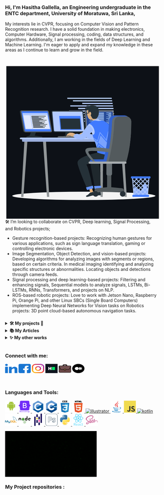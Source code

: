 <h3 align="left"> Hi, I'm Hasitha Gallella, an Engineering undergraduate in the ENTC department, University of Moratuwa, Sri Lanka, </h3>

My interests lie in CVPR, focusing on Computer Vision and Pattern Recognition research. I have a solid foundation in making electronics, Computer Hardware, Signal processing, coding, data structures, and algorithms. Additionally, I am working in the fields of Deep Learning and Machine Learning. I'm eager to apply and expand my knowledge in these areas as I continue to learn and grow in the field.

<img src="https://komarev.com/ghpvc/?username=HasithaGallella&style=flat-square&color=blue" alt=""/>


<!---
<table>
<tr>
  
<td>
</td>
  
<td>
</td>

</tr>
</table>
--->

<p><img align="right" src="https://github.com/HasithaGallella/HasithaGallella/blob/main/Images/Coding.gif?raw=true" alt="adam-pw" /></p>

🛠️ I’m looking to collaborate on CVPR, Deep learning, Signal Processing, and Robotics projects;

- Gesture recognition-based projects: Recognizing human gestures for various applications, such as sign language translation, gaming or controlling electronic devices.  
- Image Segmentation, Object Detection, and vision-based projects: Developing algorithms for analyzing images with segments or regions, based on certain criteria. In medical imaging identifying and analyzing specific structures or abnormalities.  Locating objects and detections through camera feeds.
- Signal processing and deep learning-based projects: Filtering and enhancing signals, Sequential models to analyze signals, LSTMs, Bi-LSTMs,  RNNs, Transformers, and projects on NLP.
- ROS-based robotic projects: Love to work with Jetson Nano, Raspberry Pi, Orange Pi, and other Linux SBCs (Single Board Computers) implementing Deep Neural Networks for Vision tasks on Robotics projects: 3D point cloud-based autonomous navigation tasks.
  
###
<details>
    <summary><b> 🛠️ My projects 🏼</b></summary><br/>
  <b>-Robot-LUNA: Vision-based Restaurant Robot- https://github.com/LUNA-Vision-based-Restaurant-Robot - April 2024  </b><br/>
 
  * "Robot LUNA", a waiter robot, uses a dual camera setup (wide-angle camera and a Kinect-2 depth camera) for
  3D point cloud-based navigation in restaurants. Its enhanced stability circuits ensure safe food delivery without
  spillage. Internally, it uses three Raspberry Pis for parallel processing and an Atmega2560-based custom PCB to
  get sensor/encoder readings and to control motor drivers. It communicates with a restaurant’s Computer server
  with ROS 1 Noetic via local wifi for path planning and precise navigation to order locations. This makes LUNA
  a reliable and efficient addition to the restaurant staff.
  
  * Tools & technologies used: ROS 1 Noetic, TensorFlow, OpenCV, Open3D, C++ with Atmega2560 custom PCB
  for Motor and stability Control, Python with Raspberry Pi 4b - (3 SBCs), Kinect v2 depth camera

  <b>-BioSense-AI: ECG-PPG hardware and a Mobile App https://github.com/BioSense-AI 2023 - present </b><br/>
  * Pocket-size electronic device with a Mobile app to display and analyze Body signals with a Multi-Model 2
  * Project BioSense-AI is a both software - hardware project focusing on predicting diseases using ECG-PPG,
  temperature, and text prompts. Signals are amplified and filtered via our custom analog circuits, then fed to
  Orange Pi Zero 2W SBC from an ADC to digital processing. The system uses a deep learning custom multi-model
  architecture with interpretability for accuracy and efficiency. Currently, we are developing a mobile app for user
  access to the AI model by scanning ECG reports and other prompts for hospitals without our electronic device.
  * Tools & technologies used: PyTorch, GradCAM, lime, Analog Filter Design, Setting up Orange Pi zero 2W SBC
  for custom tasks, I2C protocol, ADC, Flutter

<b>-HyperTalk-Computer-Vision: Deep learning-based Sign Language translating Mobile App https://github.com/HyperTalk-Computer-Vision 2022 - present </b>
* Real-time bidirectional sign language translating AI tool for deaf and speech-impaired individuals 2
* HyperTalk mobile app and the website both are computer vision-based solutions to facilitate communication in
sign language for individuals with hearing and talking issues. Which is capable of real-time translation in both
directions:
1] Sign language camera feed to Voice.
2] Voice feed to sign language animations.
* Ongoing focus is on enhancing the first feature with a new continuous Word-level Sign Language Recognition
model that is capable of more accurate and faster translations with different sign language options for different
regions in the world - Based on the following Data sets:
> Phoenix 2014 Dataset (German Sign Language Videos)
> OpenASL Dataset (American Sign Language Videos)
> CSL Dataset (Chinese Sign Language Videos)
> BOBSL Dataset (British Sign Language Videos)
* Tools & technologies used: PyTorch, CUDA, ONNX, Flutter, OpenCV, Django back-end development

<b>-Smarty-Plug: IoT smart extension cord https://github.com/Smarty-Plug  December 2022</b><br/>
* IoT-enabled extension cord with smart controls, offering voice commands and scheduling 2
* Smarty Plug is an IoT-integrated smart extension cord powered by ESP8266 and Atmega328 which is designed
with the following features:
> Voice Controlling - supports Google Assistant and Amazon Alexa
> Controlling by Mobile Phone - using Google Home
> Scheduling - by connecting to Google Calendar
> USB Adaptive Charging
* Tools & technologies used: Altium PCB designing, Atmega328p and ESP8266 coding, Solid Works, Platform IO

<b>-Cosmo-Robot; https://github.com/Cosmo-Robot  May 2023 </b><br/>
* Designed to showcase various capabilities with a robot hand, Arduino Mega 2560, and Robotic sensors 2
* "Cosmo" robot is designed to showcase various capabilities, including precise line following, obstacle avoidance
during line following, navigating ramps at 20 - 30 degrees, interacting with objects using a mechanical arm, sound
sensitivity, color detection, and maze-solving capabilities. Additionally, it was programmed to avoid other robots
in the arena such as the guard robot, on its way to the final destination.
* Tools & technologies used: Platform IO, Arduino Mega 2560 coding, Robotic sensors

  
</details>
<details>
    <summary><b> 📚 My Articles </b></summary><br/>
    <b>-Medium; https://medium.com/@hbgallella </b><br/>
    <b>-GitHub; https://github.com/Articles-by-Hasitha-Gallella </b>
</details>
<details>
    <summary><b> ✨ My other works</b></summary><br/>
    <b>-My AI chat bot; https://t.me/Gale_AI_Chatbot  </b><br/>
    <b>-My YouTube channel; https://www.youtube.com/channel/UCS0qEplNFtfbG6gbGySLybQ</b>
</details>

<!---
Connect with me:
--->

<br>
<h3 align="left">Connect with me:</h3>
<p align="left">
  
  <a href="https://linkedin.com/in/hasitha-gallella-672187242" target="blank"><img align="center"
      src="https://raw.githubusercontent.com/HasithaGallella/HasithaGallella/9ed2f151b8f0704d6eebeaa562fed659c04e0307/Images/linkedin.svg"
      alt="adam pithewan" height="30" width="40" /></a>
  <a href="https://www.facebook.com/HB-Academy-Sri-Lanka-104519445261512/" target="blank"><img align="center"
      src="https://raw.githubusercontent.com/HasithaGallella/HasithaGallella/9ed2f151b8f0704d6eebeaa562fed659c04e0307/Images/facebook.svg"
      alt="adam pithen wala" height="30" width="40" /></a>
  <a href="https://instagram.com/h_b_academy?utm_medium=copy_link" target="blank"><img align="center"
      src="https://raw.githubusercontent.com/HasithaGallella/HasithaGallella/9ed2f151b8f0704d6eebeaa562fed659c04e0307/Images/instagram.svg"
      alt="_._.adam._" height="30" width="40" /></a>
  <a href="https://www.hackerrank.com/" target="blank"><img align="center"
      src="https://raw.githubusercontent.com/HasithaGallella/HasithaGallella/9a5a1ba99e507389dffdb51e2fe118064c64fd44/Images/hackerrank.svg"
      alt="adampithewan" height="30" width="40" /></a>
 <a href="https://sites.google.com/view/hasitha-gallella/home" target="blank"><img align="center"
      src="https://raw.githubusercontent.com/HasithaGallella/HasithaGallella/545650cc5a7170efe70d683d58af3f858a967f59/Images/portfolio.svg"
      alt="adampithewan" height="30" width="40" /></a>
 <a href="https://medium.com/@hbgallella" target="blank"><img align="center"
      src="https://github.com/HasithaGallella/HasithaGallella/blob/main/Images/Med.png?raw=true"
      alt="adampithewan" height="30" width="40" /></a>
</p>

<!---
Languages and Tools:
--->

<br>
<h3 align="left">Languages and Tools:</h3>
<p align="left"> <a href="https://developer.android.com" target="_blank" rel="noreferrer"> <img
      src="https://raw.githubusercontent.com/devicons/devicon/master/icons/android/android-original-wordmark.svg"
      alt="android" width="40" height="40" /> </a> <a href="https://getbootstrap.com" target="_blank" rel="noreferrer">
    <img src="https://raw.githubusercontent.com/devicons/devicon/master/icons/bootstrap/bootstrap-plain-wordmark.svg"
      alt="bootstrap" width="40" height="40" /> </a> <a href="https://www.cprogramming.com/" target="_blank"
    rel="noreferrer"> <img src="https://raw.githubusercontent.com/devicons/devicon/master/icons/c/c-original.svg"
      alt="c" width="40" height="40" /> </a> <a href="https://www.w3schools.com/cpp/" target="_blank" rel="noreferrer">
    <img src="https://raw.githubusercontent.com/devicons/devicon/master/icons/cplusplus/cplusplus-original.svg"
      alt="cplusplus" width="40" height="40" /> </a> <a href="https://www.w3schools.com/css/" target="_blank"
    rel="noreferrer"> <img
      src="https://raw.githubusercontent.com/devicons/devicon/master/icons/css3/css3-original-wordmark.svg" alt="css3"
      width="40" height="40" /> </a> <a href="https://www.w3.org/html/" target="_blank" rel="noreferrer"> <img
      src="https://raw.githubusercontent.com/devicons/devicon/master/icons/html5/html5-original-wordmark.svg"
      alt="html5" width="40" height="40" /> </a> <a href="https://www.adobe.com/in/products/illustrator.html"
    target="_blank" rel="noreferrer"> <img
      src="https://www.vectorlogo.zone/logos/adobe_illustrator/adobe_illustrator-icon.svg" alt="illustrator" width="40"
      height="40" /> </a> <a href="https://www.java.com" target="_blank" rel="noreferrer"> <img
      src="https://raw.githubusercontent.com/devicons/devicon/master/icons/java/java-original.svg" alt="java" width="40"
      height="40" /> </a> <a href="https://developer.mozilla.org/en-US/docs/Web/JavaScript" target="_blank"
    rel="noreferrer"> <img
      src="https://raw.githubusercontent.com/devicons/devicon/master/icons/javascript/javascript-original.svg"
      alt="javascript" width="40" height="40" /> </a> <a href="https://kotlinlang.org" target="_blank" rel="noreferrer">
    <img src="https://www.vectorlogo.zone/logos/kotlinlang/kotlinlang-icon.svg" alt="kotlin" width="40" height="40" />
  </a> <a href="https://www.mysql.com/" target="_blank" rel="noreferrer"> <img
      src="https://raw.githubusercontent.com/devicons/devicon/master/icons/mysql/mysql-original-wordmark.svg"
      alt="mysql" width="40" height="40" /> </a> </a> <a href="https://nodejs.org" target="_blank" rel="noreferrer"> <img
      src="https://raw.githubusercontent.com/devicons/devicon/master/icons/nodejs/nodejs-original-wordmark.svg"
      alt="nodejs" width="40" height="40" /> </a> <a href="https://pandas.pydata.org/" target="_blank" rel="noreferrer">
    <img
      src="https://raw.githubusercontent.com/devicons/devicon/2ae2a900d2f041da66e950e4d48052658d850630/icons/pandas/pandas-original.svg"
      alt="pandas" width="40" height="40" /> </a> <a href="https://www.photoshop.com/en" target="_blank"
    rel="noreferrer"> <img
      src="https://raw.githubusercontent.com/devicons/devicon/master/icons/photoshop/photoshop-line.svg" alt="photoshop"
      width="40" height="40" /> </a> <a href="https://www.python.org" target="_blank" rel="noreferrer"> <img
      src="https://raw.githubusercontent.com/devicons/devicon/master/icons/python/python-original.svg" alt="python"
      width="40" height="40" /> </a> <a href="https://reactjs.org/" target="_blank" rel="noreferrer"> <img
      src="https://raw.githubusercontent.com/devicons/devicon/master/icons/react/react-original-wordmark.svg"
      alt="react" width="40" height="40" /> </a> <a href="https://sass-lang.com" target="_blank" rel="noreferrer"> <img
      src="https://raw.githubusercontent.com/devicons/devicon/master/icons/sass/sass-original.svg" alt="sass" width="40"
      height="40" /> </a> 
</p>

<p><img align="center" src="https://github.com/HasithaGallella/HasithaGallella/blob/main/Images/Cat.gif?raw=true" alt="adam-pw" width="300" height="150"/></p>

### My Project repositories :

<!---
HasithaGallella/HasithaGallella is a ✨ special ✨ repository because its `README.md` (this file) appears on your GitHub profile.
You can click the Preview link to take a look at your changes.
--->
